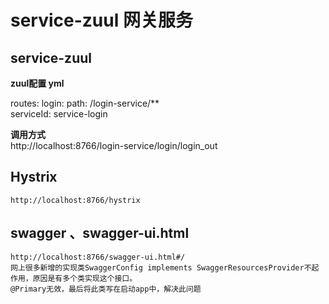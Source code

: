 # service-zuul 网关服务

## service-zuul
 **zuul配置 yml**
 
 routes:
    login:
      path: /login-service/**  
      serviceId: service-login
      
**调用方式**      
    http://localhost:8766/login-service/login/login_out


## Hystrix
    http://localhost:8766/hystrix
## swagger 、swagger-ui.html 
    http://localhost:8766/swagger-ui.html#/
    网上很多新增的实现类SwaggerConfig implements SwaggerResourcesProvider不起作用，原因是有多个类实现这个接口。
    @Primary无效，最后将此类写在启动app中，解决此问题 